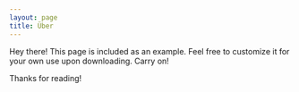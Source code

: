 ```yaml
---
layout: page
title: Über
---
```


<p class="message">
  Hey there! This page is included as an example. Feel free to customize it for your own use upon downloading. Carry on!
</p>

Thanks for reading!
